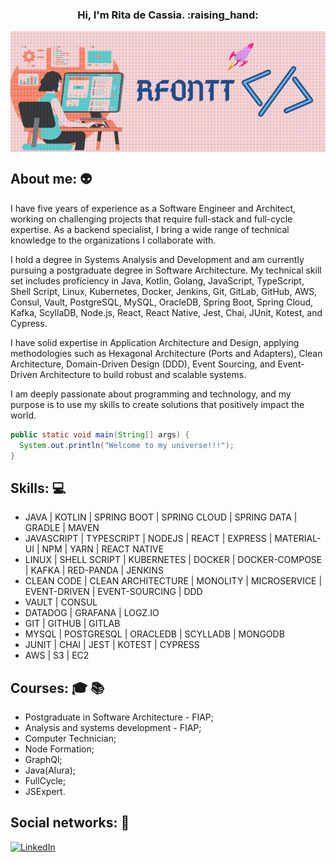<h3 align="center"> Hi, I'm Rita de Cassia. :raising_hand: </h3>

<img align="center" src="./logo-profile.gif" alt="img-profile"/>

## About me: :alien:
 
I have five years of experience as a Software Engineer and Architect, working on challenging projects that require full-stack and full-cycle expertise. As a backend specialist, I bring a wide range of technical knowledge to the organizations I collaborate with.  

I hold a degree in Systems Analysis and Development and am currently pursuing a postgraduate degree in Software Architecture. My technical skill set includes proficiency in Java, Kotlin, Golang, JavaScript, TypeScript, Shell Script, Linux, Kubernetes, Docker, Jenkins, Git, GitLab, GitHub, AWS, Consul, Vault, PostgreSQL, MySQL, OracleDB, Spring Boot, Spring Cloud, Kafka, ScyllaDB, Node.js, React, React Native, Jest, Chai, JUnit, Kotest, and Cypress.  

I have solid expertise in Application Architecture and Design, applying methodologies such as Hexagonal Architecture (Ports and Adapters), Clean Architecture, Domain-Driven Design (DDD), Event Sourcing, and Event-Driven Architecture to build robust and scalable systems.  

I am deeply passionate about programming and technology, and my purpose is to use my skills to create solutions that positively impact the world.

```java
public static void main(String[] args) {
  System.out.println("Welcome to my universe!!!");
}
```

## Skills: :computer:

- JAVA | KOTLIN | SPRING BOOT | SPRING CLOUD | SPRING DATA | GRADLE | MAVEN <br />
- JAVASCRIPT | TYPESCRIPT | NODEJS | REACT | EXPRESS | MATERIAL-UI | NPM | YARN | REACT NATIVE <br />
- LINUX | SHELL SCRIPT | KUBERNETES | DOCKER | DOCKER-COMPOSE | KAFKA | RED-PANDA | JENKINS <br />
- CLEAN CODE | CLEAN ARCHITECTURE | MONOLITY | MICROSERVICE | EVENT-DRIVEN | EVENT-SOURCING | DDD <br />
- VAULT | CONSUL
- DATADOG | GRAFANA | LOGZ.IO <br />
- GIT | GITHUB | GITLAB <br />
- MYSQL | POSTGRESQL | ORACLEDB | SCYLLADB | MONGODB <br />
- JUNIT | CHAI | JEST | KOTEST | CYPRESS <br />
- AWS | S3 | EC2

## Courses: :mortar_board: :books:

- Postgraduate in Software Architecture - FIAP;
- Analysis and systems development - FIAP;
- Computer Technician;
- Node Formation;
- GraphQl;
- Java(Alura);
- FullCycle;
- JSExpert.

## Social networks: :busts_in_silhouette:

<a href="https://www.linkedin.com/in/rita-de-cassia-fontenele-oliveira-5333751a3/" target="_blank"><img src="https://img.shields.io/badge/LinkedIn-%230077B5.svg?&style=flat-square&logo=linkedin&logoColor=white" alt="LinkedIn"></a>
